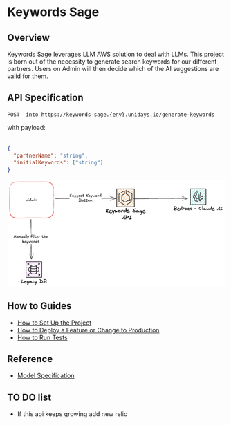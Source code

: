 # Keywords Sage

## Overview

Keywords Sage leverages LLM AWS solution to deal with LLMs. This project is born out of the necessity to generate search keywords for our different partners. Users on Admin will then decide which of the AI suggestions are valid for them.

## API Specification

``` 
POST  into https://keywords-sage.{env}.unidays.io/generate-keywords 
```
with payload:
``` json

{
  "partnerName": "string",
  "initialKeywords": ["string"]
}
```


<img src="docs/architecture.png">


## How to Guides

- [How to Set Up the Project](./docs/howToGuides/setup.md)
- [How to Deploy a Feature or Change to Production](./docs/howToGuides/deploying.md)
- [How to Run Tests](./docs/howToGuides/tests.md)

## Reference

- [Model Specification](./docs/reference/llm.md)

## TO DO list

- If this api keeps growing add new relic

